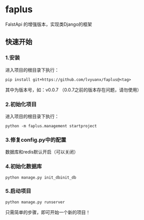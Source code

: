 # faplus
FalstApi 的增强版本，实现类Django的框架

## 快速开始

### 1.安装
进入项目的根目录下执行：
```
pip install git+https://github.com/lvyuanx/faplus@<tag>
```
其中<tag>为版本号，如：v0.0.7 （0.0.7之前的版本存在问题，请勿使用）

### 2.初始化项目
进入项目的根目录下执行：
```
python -m faplus.management startproject
```

### 3.修复config.py中的配置
数据库和redis默认开启（可以关闭）

### 4.初始化数据库
```
python manage.py init_dbinit_db
```

### 5.启动项目
```
python manage.py runserver
```

只需简单的步骤，即可开始一个新的项目！
